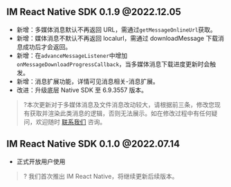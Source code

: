 ## IM React Native SDK 0.1.9 @2022.12.05

- 新增：多媒体消息默认不再返回 URL，需通过`getMessageOnlineUrl`获取。
- 新增：媒体消息不默认不再返回 localurl，需通过 downloadMessage 下载消息成功后才会返回。
- 新增：在`advanceMessageListener`中增加`onMessageDownloadProgressCallback`，当多媒体消息下载进度更新时会触发。
- 新增：消息扩展功能，详情可见消息相关-消息扩展。
- 改进：升级底层 Native SDK 至 6.9.3557 版本。

>?本次更新对于多媒体消息及文件消息改动较大，请根据前三条，修改您现有获取并渲染此类消息的逻辑，否则无法展示。如在修改过程中有任何疑问，欢迎随时 [联系我们](https://www.tencentcloud.com/contact-us) 咨询。

## IM React Native SDK 0.1.0 @2022.07.14
- 正式开放用户使用

>? 我们首次推出 IM React Native，将继续更新后续版本。
